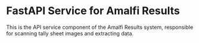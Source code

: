 # FastAPI Service for Amalfi Results

This is the API service component of the Amalfi Results system, responsible for scanning tally sheet images and extracting data.
